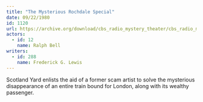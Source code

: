 ```yaml
---
title: "The Mysterious Rochdale Special"
date: 09/22/1980
id: 1120
url: https://archive.org/download/cbs_radio_mystery_theater/cbs_radio_mystery_theater-1101-1150.zip/cbs_radio_mystery_theater-1101-1150%2Fcbsrmt_1120_the_mysterious_rochdale_special.mp3
actors:  
  - id: 12
    name: Ralph Bell
writers:  
  - id: 288
    name: Frederick G. Lewis
---
```

Scotland Yard enlists the aid of a former scam artist to solve the mysterious disappearance of an entire train bound for London, along with its wealthy passenger.
